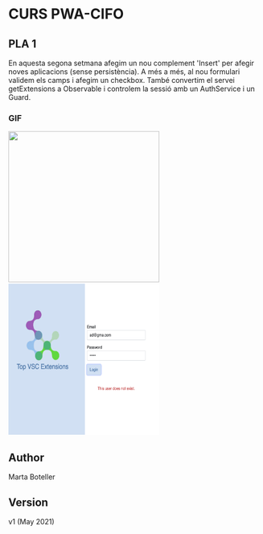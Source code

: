 # CURS PWA-CIFO 

## PLA 1


En aquesta segona setmana afegim un nou complement 'Insert' per afegir noves aplicacions (sense persistència). A més a més, al nou formulari validem els camps i afegim un checkbox. També convertim el servei getExtensions a Observable i controlem la sessió amb un AuthService i un Guard.

### GIF

<img src="https://github.com/martaboteller/PLA1_Insert/blob/master/Pla_Insert2.gif" width="300" height="300" />
<img src="https://github.com/martaboteller/PLA1_Insert/blob/master/userNotExist.png" width="300" height="300" />


## Author
Marta Boteller

## Version
v1 (May 2021)
